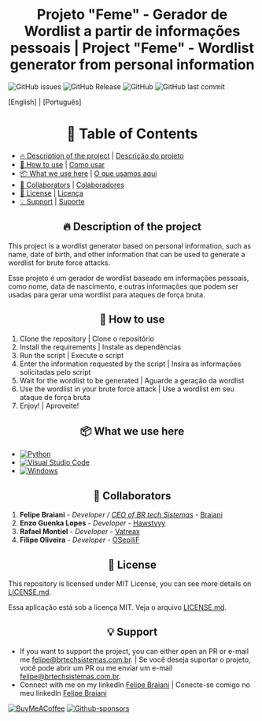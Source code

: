 <h1 align=center> Projeto "Feme" - Gerador de Wordlist a partir de informações pessoais | Project "Feme" - Wordlist generator from personal information</h1>


![GitHub issues](https://badgen.net/github/issues/Braiani/feme)
![GitHub Release](https://badgen.net/github/release/Braiani/feme)
![GitHub](https://badgen.net/github/license/Braiani/feme)
![GitHub last commit](https://badgen.net/github/last-commit/Braiani/feme)

[English] | [Português]



<h1 align=center> 📝 Table of Contents </h1>

- [🔥 Description of the project](#-description-of-the-project) | [Descrição do projeto](#-description-of-the-project) 
- [🚀 How to use](#-how-to-use) | [Como usar](#-how-to-use)
- [📦 What we use here](#-what-we-use-here) | [O que usamos aqui](#-what-we-use-here)
- [👷 Collaborators](#-collaborators) | [Colaboradores](#-collaborators)
- [📄 License](#-license) | [Licença](#-license)
- [💡 Support](#-support) | [Suporte](#-support)


<h2 align=center> 🔥 Description of the project </h2>

This project is a wordlist generator based on personal information, such as name, date of birth, and other information that can be used to generate a wordlist for brute force attacks.

Esse projeto é um gerador de wordlist baseado em informações pessoais, como nome, data de nascimento, e outras informações que podem ser usadas para gerar uma wordlist para ataques de força bruta.

<h2 align=center> 🚀 How to use </h2>

1. Clone the repository | Clone o repositório
2. Install the requirements | Instale as dependências
3. Run the script | Execute o script
4. Enter the information requested by the script | Insira as informações solicitadas pelo script
5. Wait for the wordlist to be generated | Aguarde a geração da wordlist
6. Use the wordlist in your brute force attack | Use a wordlist em seu ataque de força bruta
7. Enjoy! | Aproveite!


<h2 align=center> 📦 What we use here </h2>

- [![Python](https://img.shields.io/badge/python-3670A0?style=for-the-badge&logo=python&logoColor=ffdd54)](https://python.org/)
- [![Visual Studio Code](https://img.shields.io/badge/Visual%20Studio%20Code-0078d7.svg?style=for-the-badge&logo=visual-studio-code&logoColor=white)](https://code.visualstudio.com/) 
- [![Windows](https://img.shields.io/badge/Windows-0078D6?style=for-the-badge&logo=windows&logoColor=white)](https://www.microsoft.com/pt-br/windows/)

<h2 align=center> 👷 Collaborators </h2>

1. **Felipe Braiani** - *Developer / [CEO of BR tech Sistemas](https://brtechsistemas.com.br/)* - [Braiani](https://github.com/Braiani)
2. **Enzo Guenka Lopes** - *Developer* - [Hawstyyy](https://github.com/Hawstyyy)
3. **Rafael Montiel** - *Developer* - [Vatreax](https://github.com/Vatreax)
4. **Filipe Oliveira** - *Developer* - [OSepiliF](https://github.com/OSepiliF)


<h2 align=center> 📄 License </h2>

This repository is licensed under MIT License, you can see more details on [LICENSE.md](https://github.com/link_da_licenca).

Essa aplicação está sob a licença MIT. Veja o arquivo [LICENSE.md](https://github.com/link_da_licenca).


<h2 align=center> 💡 Support </h2>

* If you want to support the project, you can either open an PR or e-mail me [felipe@brtechsistemas.com.br](mailto:felipe@brtechsistemas.com.br). | Se você deseja suportar o projeto, você pode abrir um PR ou me enviar um e-mail [felipe@brtechsistemas.com.br](mailto:felipe@brtechsistemas.com.br).
* Connect with me on my linkedIn [Felipe Braiani](https://www.linkedin.com/in/felipe-gustavo-braiani-santos/) | Conecte-se comigo no meu linkedIn [Felipe Braiani](https://www.linkedin.com/in/felipe-gustavo-braiani-santos/)

[![BuyMeACoffee](https://img.shields.io/badge/Buy%20Me%20a%20Coffee-ffdd00?style=for-the-badge&logo=buy-me-a-coffee&logoColor=black)](https://www.buymeacoffee.com/felipebraiani)
[![Github-sponsors](https://img.shields.io/badge/sponsor-30363D?style=for-the-badge&logo=GitHub-Sponsors&logoColor=#EA4AAA)](https://github.com/sponsors/Braiani)